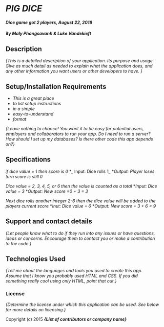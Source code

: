 # _PIG DICE_

#### _Dice game got 2 players, August 22, 2018_

#### By _Maly Phongsavanh & Luke Vandekieft_

## Description

_{This is a detailed description of your application. Its purpose and usage.  Give as much detail as needed to explain what the application does, and any other information you want users or other developers to have. }_

## Setup/Installation Requirements

* _This is a great place_
* _to list setup instructions_
* _in a simple_
* _easy-to-understand_
* _format_

_{Leave nothing to chance! You want it to be easy for potential users, employers and collaborators to run your app. Do I need to run a server? How should I set up my databases? Is there other code this app depends on?}_

## Specifications

_if dice value = 1 then score is 0_
*_ Input: Dice rolls 1_
*_Output: Player loses turn score is still 0_

_Dice value = 2, 3, 4, 5, or 6 then the value is counted as a total_
*_Input: Dice value = 3_
*_Output: New score =0 + 3 = 3_

_Next dice rolls another integer 2-6 then the dice value will be added to the players current score_
*_Inut: Dice value = 6_
*_Output: New score = 3 + 6 = 9_


## Support and contact details

_{Let people know what to do if they run into any issues or have questions, ideas or concerns.  Encourage them to contact you or make a contribution to the code.}_

## Technologies Used

_{Tell me about the languages and tools you used to create this app. Assume that I know you probably used HTML and CSS. If you did something really cool using only HTML, point that out.}_

### License

*{Determine the license under which this application can be used.  See below for more details on licensing.}*

Copyright (c) 2015 **_{List of contributors or company name}_**
